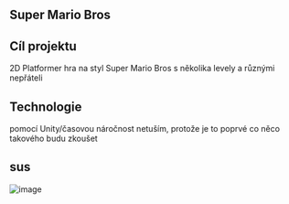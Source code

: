 ## Super Mario Bros

## Cíl projektu

2D Platformer hra na styl Super Mario Bros s několika levely a různými nepřáteli

## Technologie

pomocí Unity/časovou náročnost netuším, protože je to poprvé co něco takového budu zkoušet

## sus
![image](https://user-images.githubusercontent.com/114053149/220558431-39a9ffea-c955-47b8-a783-b1ca6fd490a9.png)





